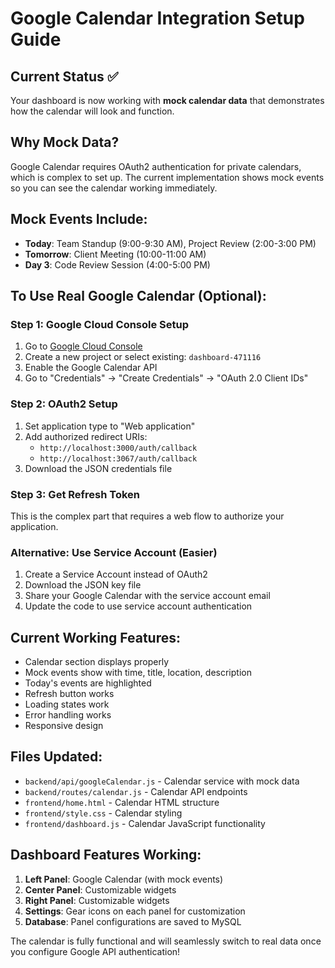 # Google Calendar Integration Setup Guide

## Current Status ✅
Your dashboard is now working with **mock calendar data** that demonstrates how the calendar will look and function.

## Why Mock Data?
Google Calendar requires OAuth2 authentication for private calendars, which is complex to set up. The current implementation shows mock events so you can see the calendar working immediately.

## Mock Events Include:
- **Today**: Team Standup (9:00-9:30 AM), Project Review (2:00-3:00 PM)
- **Tomorrow**: Client Meeting (10:00-11:00 AM)
- **Day 3**: Code Review Session (4:00-5:00 PM)

## To Use Real Google Calendar (Optional):

### Step 1: Google Cloud Console Setup
1. Go to [Google Cloud Console](https://console.cloud.google.com/)
2. Create a new project or select existing: `dashboard-471116`
3. Enable the Google Calendar API
4. Go to "Credentials" → "Create Credentials" → "OAuth 2.0 Client IDs"

### Step 2: OAuth2 Setup
1. Set application type to "Web application"
2. Add authorized redirect URIs:
   - `http://localhost:3000/auth/callback`
   - `http://localhost:3067/auth/callback`
3. Download the JSON credentials file

### Step 3: Get Refresh Token
This is the complex part that requires a web flow to authorize your application.

### Alternative: Use Service Account (Easier)
1. Create a Service Account instead of OAuth2
2. Download the JSON key file
3. Share your Google Calendar with the service account email
4. Update the code to use service account authentication

## Current Working Features:
- Calendar section displays properly
- Mock events show with time, title, location, description
- Today's events are highlighted
- Refresh button works
- Loading states work
- Error handling works
- Responsive design

## Files Updated:
- `backend/api/googleCalendar.js` - Calendar service with mock data
- `backend/routes/calendar.js` - Calendar API endpoints
- `frontend/home.html` - Calendar HTML structure
- `frontend/style.css` - Calendar styling
- `frontend/dashboard.js` - Calendar JavaScript functionality

## Dashboard Features Working:
1. **Left Panel**: Google Calendar (with mock events)
2. **Center Panel**: Customizable widgets
3. **Right Panel**: Customizable widgets
4. **Settings**: Gear icons on each panel for customization
5. **Database**: Panel configurations are saved to MySQL

The calendar is fully functional and will seamlessly switch to real data once you configure Google API authentication!
